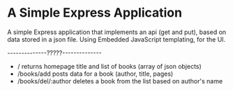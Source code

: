 # A Simple Express Application

A simple Express application that implements an api (get and put), based on data stored in a json file.
Using Embedded JavaScript templating, for the UI.

--------------?????--------------

* / returns homepage title and list of books (array of json objects)
* /books/add posts data for a book (author, title, pages)
* /books/del/:author deletes a book from the list based on author's name
